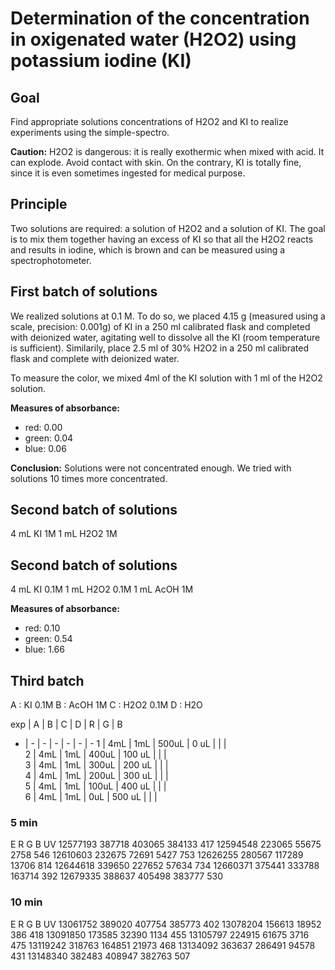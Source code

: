 # Determination of the concentration in oxigenated water (H2O2) using potassium iodine (KI)

## Goal
Find appropriate solutions concentrations of H2O2 and KI to realize experiments using the simple-spectro.

__Caution:__ H2O2 is dangerous: it is really exothermic when mixed with acid. It can explode. Avoid contact with skin. On the contrary, KI is totally fine, since it is even sometimes ingested for medical purpose.

## Principle
Two solutions are required: a solution of H2O2 and a solution of KI. The goal is to mix them together having an excess of KI so that all the H2O2 reacts and results in iodine, which is brown and can be measured using a spectrophotometer.

## First batch of solutions
We realized solutions at 0.1 M. To do so, we placed 4.15 g (measured using a scale, precision: 0.001g) of KI in a 250 ml calibrated flask and completed with deionized water, agitating well to dissolve all the KI (room temperature is sufficient). Similarily, place 2.5 ml of 30% H2O2 in a 250 ml calibrated flask and complete with deionized water.

To measure the color, we mixed 4ml of the KI solution with 1 ml of the H2O2 solution.

__Measures of absorbance:__

- red: 0.00
- green: 0.04
- blue: 0.06

__Conclusion:__ Solutions were not concentrated enough. We tried with solutions 10 times more concentrated.

## Second batch of solutions

4 mL KI 1M
1 mL H2O2 1M


## Second batch of solutions

4 mL KI 0.1M
1 mL H2O2 0.1M
1 mL AcOH 1M

__Measures of absorbance:__

- red: 0.10
- green: 0.54
- blue: 1.66

## Third batch

A : KI 0.1M
B : AcOH 1M
C : H2O2 0.1M
D : H2O

 exp | A | B | C | D | R | G | B
  - | - | - | - | - | - | - 
1 | 4mL | 1mL | 500uL | 0 uL |  |  |  
2 | 4mL | 1mL | 400uL | 100 uL |  |  |  
3 | 4mL | 1mL | 300uL | 200 uL |  |  |  
4 | 4mL | 1mL | 200uL | 300 uL |  |  |  
5 | 4mL | 1mL | 100uL | 400 uL |  |  |  
6 | 4mL | 1mL | 0uL | 500 uL |  |  |  


### 5 min

E R G B UV 
12577193 387718 403065 384133 417 
12594548 223065 55675 2758 546 
12610603 232675 72691 5427 753 
12626255 280567 117289 13706 814 
12644618 339650 227652 57634 734 
12660371 375441 333788 163714 392 
12679335 388637 405498 383777 530 

### 10 min

E R G B UV 
13061752 389020 407754 385773 402 
13078204 156613 18952 386 418 
13091850 173585 32390 1134 455 
13105797 224915 61675 3716 475 
13119242 318763 164851 21973 468 
13134092 363637 286491 94578 431 
13148340 382483 408947 382763 507 


